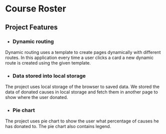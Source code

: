 # Course Roster
## Project Features
   +  ### Dynamic routing
   Dynamic routing uses a template to create pages dynamically with different routes. In this application every time a user clicks a card a new dynamic route is created using the given template.

   +  ### Data stored into local storage
   The project uses local storage of the browser to saved data. We stored the data of donated causes in local storage and fetch them in another page to show where the user donated.

   +  ### Pie chart
   The project uses pie chart to show the user what percentage of causes he has donated to. The pie chart also contains legend.
